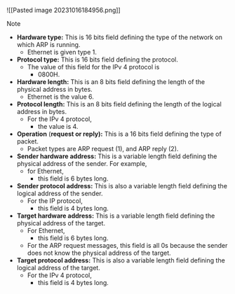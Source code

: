 ![[Pasted image 20231016184956.png]]


>[!note] 
>- **Hardware type:** This is 16 bits field defining the type of the network on which ARP is running.
>	- Ethernet is given type 1.
>- **Protocol type:** This is 16 bits field defining the protocol.
>	- The value of this field for the IPv 4 protocol is
>		- 0800H.
>- **Hardware length:** This is an 8 bits field defining the length of the physical address in bytes.
>	- Ethernet is the value 6.
>- **Protocol length:** This is an 8 bits field defining the length of the logical address in bytes. 
>	- For the IPv 4 protocol,
>		- the value is 4.
>- **Operation** (**request or reply):** This is a 16 bits field defining the type of packet.
>	- Packet types are ARP request (1), and ARP reply (2).
>- **Sender hardware address:** This is a variable length field defining the physical address of the sender. For example,
>	- for Ethernet,
>		- this field is 6 bytes long.
>- **Sender protocol address:** This is also a variable length field defining the logical address of the sender.
>	- For the IP protocol,
>		- this field is 4 bytes long.
>- **Target hardware address:** This is a variable length field defining the physical address of the target. 
>	- For Ethernet,
>		- this field is 6 bytes long. 
>	- For the ARP request messages, this field is all 0s because the sender does not know the physical address of the target.
>- **Target protocol address:** This is also a variable length field defining the logical address of the target.
>	- For the IPv 4 protocol,
>		- this field is 4 bytes long.